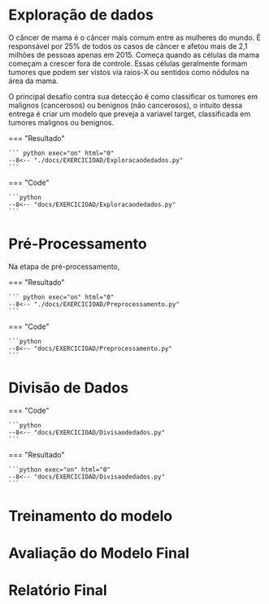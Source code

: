 # Exploração de dados

O câncer de mama é o câncer mais comum entre as mulheres do mundo. É responsável por 25% de todos os casos de câncer e afetou mais de 2,1 milhões de pessoas apenas em 2015. Começa quando as células da mama começam a crescer fora de controle. Essas células geralmente formam tumores que podem ser vistos via raios-X ou sentidos como nódulos na área da mama.

O principal desafio contra sua detecção é como classificar os tumores em malignos (cancerosos) ou benignos (não cancerosos), o intuito dessa entrega é criar um modelo que preveja a variavel target, classificada em tumores malignos ou benignos.


=== "Resultado"

    ``` python exec="on" html="0"
    --8<-- "./docs/EXERCICIOAD/Exploracaodedados.py"
    ```
=== "Code"

    ```python
    --8<-- "docs/EXERCICIOAD/Exploracaodedados.py"
    ``` 

# Pré-Processamento

Na etapa de pré-processamento,

=== "Resultado"

    ``` python exec="on" html="0"
    --8<-- "./docs/EXERCICIOAD/Preprocessamento.py"
    ```
=== "Code"

    ```python
    --8<-- "docs/EXERCICIOAD/Preprocessamento.py"
    ``` 
# Divisão de Dados

=== "Code"

    ```python
    --8<-- "docs/EXERCICIOAD/Divisaodedados.py"
    ``` 

=== "Resultado"

    ```python exec="on" html="0"
    --8<-- "docs/EXERCICIOAD/Divisaodedados.py"
    ```


# Treinamento do modelo
# Avaliação do Modelo Final
# Relatório Final


